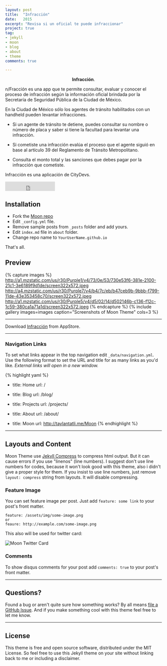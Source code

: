 ```yaml
---
layout: post
title:  "Infracción"
date:   2015
excerpt: "Revisa si un oficial te puede infraccionar"
project: true
tag:
- jekyll 
- moon
- blog
- about
- theme
comments: true

---
```


    
<center><b>Infracción</b>.</center>
     
n/Fracción es una app que te permite consultar, evaluar y conocer el proceso de infracción según la información oficial brindada por la Secretaría de Seguridad Pública de la Ciudad de México.

En la Ciudad de México sólo los agentes de tránsito habilitados con un handheld pueden levantar infracciones.

* Si un agente de tránsito te detiene, puedes consultar su nombre o número de placa y saber si tiene la facultad para levantar una infracción.

* Si cometiste una infracción evalúa el proceso que el agente siguió en base al artículo 39 del Reglamento de Tránsito Metropolitano.

* Consulta el monto total y las sanciones que debes pagar por la infracción que cometiste.

Infracción es una aplicación de CityDevs.

<iframe src="https://ghbtns.com/github-btn.html?user=TaylanTatli&repo=Moon&type=star&count=true&size=large" frameborder="0" scrolling="0" width="160px" height="30px"></iframe>    
      
## Installation
* Fork the [Moon repo](https://github.com/TaylanTatli/Moon/fork)
* Edit `_config.yml` file.
* Remove sample posts from `_posts` folder and add yours.
* Edit `index.md` file in `about` folder.
* Change repo name to `YourUserName.github.io`    
     
That's all.

## Preview

{% capture images %}
	http://a1.mzstatic.com/us/r30/Purple1/v4/73/0e/53/730e53f6-381e-2100-21c1-3e6189f9d1de/screen322x572.jpeg
	http://a4.mzstatic.com/us/r30/Purple7/v4/b4/7c/eb/b47ceb9b-9bbb-f799-11de-43e353458c70/screen322x572.jpeg
	http://a1.mzstatic.com/us/r30/Purple5/v4/d5/02/14/d502146b-c136-f12c-1c59-380ca1a71a1d/screen322x572.jpeg
{% endcapture %}
{% include gallery images=images caption="Screenshots of Moon Theme" cols=3 %}

---

  
      
Download  [Infracción](https://itunes.apple.com/ai/app/infraccion/id1029765142?mt=8) from AppStore.      


---

### Navigation Links

To set what links appear in the top navigation edit `_data/navigation.yml`. Use the following format to set the URL and title for as many links as you'd like. *External links will open in a new window.*

{% highlight yaml %}
- title: Home
  url: /

- title: Blog
  url: /blog/

- title: Projects
  url: /projects/

- title: About
  url: /about/

- title: Moon
  url: http://taylantatli.me/Moon
{% endhighlight %}

---

## Layouts and Content

Moon Theme use [Jekyll Compress](https://github.com/penibelst/jekyll-compress-html) to compress html output. But it can cause errors if you use "linenos" (line numbers). I suggest don't use line numbers for codes, because it won't look good with this theme, also i didn't give a proper style for them. If you insist to use line numbers, just remove `layout: compress` string from layouts. It will disable compressing.

### Feature Image

You can set feature image per post. Just add `feature: some link` to your post's front matter.

```
feature: /assets/img/some-image.png
or
feaure: http://example.com/some-image.png
```    
 This also will be used for twitter card:

![Moon Twitter Card](https://cloud.githubusercontent.com/assets/754514/14509719/61c5751c-01d6-11e6-8c29-ce8ccad149bf.png)

### Comments
To show disqus comments for your post add `comments: true` to your post's front matter.

---

## Questions?

Found a bug or aren't quite sure how something works? By all means [file a GitHub Issue](https://github.com/TaylanTatli/Moon/issues/new). And if you make something cool with this theme feel free to let me know.

---

## License

This theme is free and open source software, distributed under the MIT License. So feel free to use this Jekyll theme on your site without linking back to me or including a disclaimer.

